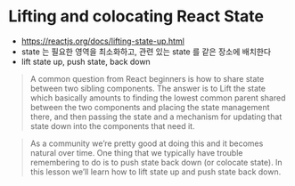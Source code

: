 # Lifting and colocating React State

- https://reactjs.org/docs/lifting-state-up.html
- state 는 필요한 영역을 최소화하고, 관련 있는 state 를 같은 장소에 배치한다
- lift state up, push state, back down

> A common question from React beginners is how to share state between two sibling components. The answer is to Lift the state which basically amounts to finding the lowest common parent shared between the two components and placing the state management there, and then passing the state and a mechanism for updating that state down into the components that need it.

> As a community we’re pretty good at doing this and it becomes natural over time. One thing that we typically have trouble remembering to do is to push state back down (or colocate state). In this lesson we’ll learn how to lift state up and push state back down.